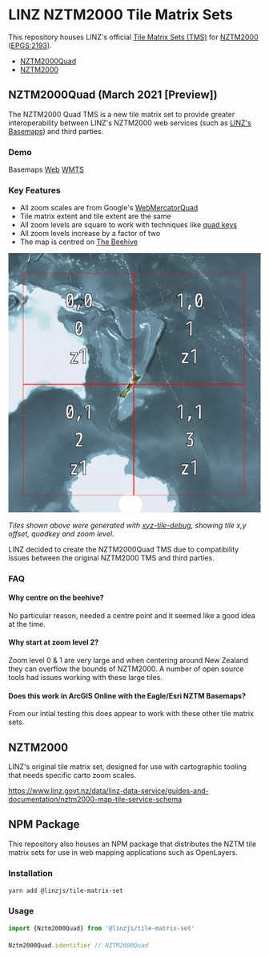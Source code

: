 # LINZ NZTM2000 Tile Matrix Sets

This repository houses LINZ's official [Tile Matrix Sets (TMS)](https://www.ogc.org/standards/tms) for [NZTM2000](https://www.linz.govt.nz/data/geodetic-system/datums-projections-and-heights/projections/new-zealand-transverse-mercator-2000) ([EPGS:2193](http://epsg.io/2193)).

- [NZTM2000Quad](./raw/NZTM2000Quad.json)
- [NZTM2000](./raw/NZTM2000.json)

## NZTM2000Quad (March 2021 [Preview])

The NZTM2000 Quad TMS is a new tile matrix set to provide greater interoperability between LINZ's NZTM2000 web services (such as [LINZ's Basemaps](https://basemaps.linz.govt.nz)) and third parties.

### Demo

Basemaps [Web](https://basemaps.linz.govt.nz/?p=nztm2000quad) [WMTS](https://basemaps.linz.govt.nz/v1/tiles/aerial/NZTM2000Quad/WMTSCapabilities.xml?api=c01f1bz5t1fj1d6qg037h25g9n5)


### Key Features

- All zoom scales are from Google's [WebMercatorQuad](https://docs.opengeospatial.org/is/17-083r2/17-083r2.html#62)
- Tile matrix extent and tile extent are the same
- All zoom levels are square to work with techniques like [quad keys](https://docs.microsoft.com/en-us/bingmaps/articles/bing-maps-tile-system#tile-coordinates-and-quadkeys)
- All zoom levels increase by a factor of two
- The map is centred on [The Beehive](https://en.wikipedia.org/wiki/Beehive_(New_Zealand))
 
![NztmQuad - Zoom 1](./NztmQuadZ1.png)

*Tiles shown above were generated with [xyz-tile-debug](https://github.com/blacha/xyz-tile-debug), showing tile x,y offset, quadkey and zoom level.*

LINZ decided to create the NZTM2000Quad TMS due to compatibility issues between the original NZTM2000 TMS and third parties.

### FAQ

#### Why centre on the beehive?

No particular reason, needed a centre point and it seemed like a good idea at the time.

#### Why start at zoom level 2?

Zoom level 0 & 1 are very large and when centering around New Zealand they can overflow the bounds of NZTM2000. A number of open source tools had issues working with these large tiles.

#### Does this work in ArcGIS Online with the Eagle/Esri NZTM Basemaps?

From our intial testing this does appear to work with these other tile matrix sets.

## NZTM2000

LINZ's original tile matrix set, designed for use with cartographic tooling that needs specific carto zoom scales.

https://www.linz.govt.nz/data/linz-data-service/guides-and-documentation/nztm2000-map-tile-service-schema

## NPM Package

This repository also houses an NPM package that distributes the NZTM tile matrix sets for use in web mapping applications such as OpenLayers.

### Installation

```
yarn add @linzjs/tile-matrix-set
```

### Usage

```typescript
import {Nztm2000Quad} from '@linzjs/tile-matrix-set'

Nztm2000Quad.identifier // NZTM2000Quad
```
